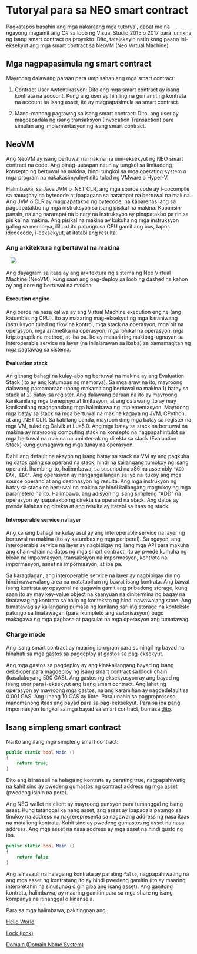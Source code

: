 # Tutoryal para sa NEO smart contract

Pagkatapos basahin ang mga nakaraang mga tutoryal, dapat mo na ngayong magamit ang C# sa loob ng Visual Studio 2015 o 2017 para lumikha ng isang smart contract na proyekto. Dito, tatalakayin natin kong paano ini-eksekyut ang mga smart contract sa NeoVM (Neo Virtual Machine).

## Mga nagpapasimula ng smart contract

Mayroong dalawang paraan para umpisahan ang mga smart contract:

1. Contract User Awtentikasyon: Dito ang mga smart contract ay isang kontrata na account. Kung ang user ay hihiling na gumamit ng kontrata na account sa isang asset, ito ay magpapasimula sa smart contract.

2. Mano-manong pagtawag sa isang smart contract: Dito, ang user ay magpapadala ng isang transaksyon (Invocation Transaction) para simulan ang implementasyon ng isang smart contract.

## NeoVM

Ang NeoVM ay isang bertuwal na makina na umi-eksekyut ng NEO smart contract na code. Ang pinag-uusapan natin ay tungkol sa limitadong konsepto ng bertuwal na makina, hindi tungkol sa mga operating system o mga program na nakakasimyuleyt nito tulad ng VMware o Hyper-V.

Halimbawa, sa Java JVM o .NET CLR, ang mga source code ay i-cocompile sa nauugnay na bytecode at ipapagana sa nararapat na bertuwal na makina. Ang JVM o CLR ay magpapatakbo ng bytecode, na kaparehas lang sa pagpapatakbo ng mga instruksyon sa isang pisikal na makina. Kapansin-pansin, na ang nararapat na binary na instruksyon ay pinapatakbo pa rin sa pisikal na makina. Ang pisikal na makina ay kukuha ng mga instruksyon galing sa memorya, ililipat ito patungo sa CPU gamit ang bus, tapos idedecode, i-eeksekyut, at itatabi ang resulta.

### Ang arkitektura ng bertuwal na makina

   ![](../../assets/neo-vm.jpg)

Ang dayagram sa itaas ay ang arkitektura ng sistema ng Neo Virtual Machine (NeoVM), kung saan ang pag-deploy sa loob ng dashed na kahon ay ang core ng bertuwal na makina.

#### Execution engine

Ang berde na nasa kaliwa ay ang Virtual Machine execution engine (ang katumbas ng CPU). Ito ay maaaring mag-eksekyut ng mga karaniwang instruksyon tulad ng flow na kontrol, mga stack na operasyon, mga bit na operasyon, mga aritmetika na operasyon, mga lohikal na operasyon, mga kriptograpik na method, at iba pa. Ito ay maaari ring makipag-ugnayan sa Interoperable service na layer (na inilalarawan sa ibaba) sa pamamagitan ng mga pagtawag sa sistema.

#### Evaluation stack

An gitnang bahagi na kulay-abo ng bertuwal na makina ay ang Evaluation Stack (ito ay ang katumbas ng memorya). Sa mga araw na ito, mayroong dalawang pamamaraan upang makamit ang bertuwal na makina 1) batay sa stack at 2) batay sa register. Ang dalawang paraan na ito ay mayroong kanikanilang mga benepisyo at limitasyon, at ang dalawang ito ay may kanikanilang magagandang mga halimbawa ng implementasyon. Mayroong mga batay sa stack na mga bertuwal na makina kagaya ng JVM, CPython, at ang .NET CLR. Sa kabilang banda, mayroon ding mga batay sa register na mga VM, tulad ng Dalvik at Lua5.0. Ang mga batay sa stack na bertuwal na makina ay mayroong computing stack na konsepto na nagpapahintulot sa mga bertuwal na makina na uminter-ak ng direkta sa stack (Evaluation Stack) kung gumagawa ng mga tunay na operasyon.

Dahil ang default na aksyon ng isang batay sa stack na VM ay ang pagkuha ng datos galing sa operand na stack, hindi na kailangang tumokoy ng isang operand. Ihambing ito, halimnbawa, sa susunod na x86 na assembly `"ADD EAX, EBX"`. Ang operasyon ay nangangailangan sa iyo na itukoy ang mga source operand at ang destinasyon ng resulta. Ang mga instrukyon ng batay sa stack na bertuwal na makina ay hindi kailangang magtukoy ng mga parametero na ito. Halimbawa, ang adisyon ng isang simpleng "ADD" na operasyon ay ipapatakbo ng direkta sa operand na stack. Ang datos ay pwede ilalabas ng direkta at ang resulta ay itatabi sa itaas ng stack.

#### Interoperable service na layer

Ang kanang bahagi na kulay asul ay ang interoperable service na layer ng bertuwal na makina (ito ay katumbas ng mga periperal). Sa ngayon, ang interoperable service na layer ay nagbibigay ng ilang mga API para makuha ang chain-chain na datos ng mga smart contract. Ito ay pwede kumuha ng bloke na impormasyon, transaksiyon na impormasyon, kontrata na impormasyon, asset na impormasyon, at iba pa.

Sa karagdagan, ang interoperable service na layer ay nagbibigay din ng hindi nawawalang area na matatabihan ng bawat isang kontrata. Ang bawat isang kontrata ay opsyonal na gagawin gamit ang pribadong storage, kung saan ito ay may key-value object na kaanyuan na dinitermina ng bagay na tinatawag ng kontrata sa halip ng konteksto ng hindi nawawalang store. Ang tumatawag ay kailangang pumasa ng kanilang sariling storage na konteksto patungo sa tinatawagan (para ikumpleto ang awtorisasyon) bago makagawa ng mga pagbasa at pagsulat na mga operasyon ang tumatawag.

### Charge mode

Ang isang smart contract ay maaring iprogram para sumingil ng bayad na hinahati sa mga gastos sa pagdeploy at gastos sa pag-eksekyut.

Ang mga gastos sa pagdeploy ay ang kinakailangang bayad ng isang debeloper para magdeploy ng isang smart contract sa block chain (kasalukuyang 500 GAS). Ang gastos ng eksekyusyon ay ang bayad ng isang user para i-eksekyut ang isang smart contract. Ang lahat ng operasyon ay mayroong mga gastos, na ang karamihan ay nagdedefault sa 0.001 GAS. Ang unang 10 GAS ay libre. Para unahin sa pagproproseso, manomanong itaas ang bayad para sa pag-eeksekyut. Para sa iba pang impormasyon tungkol sa mga bayad sa smart contract, bumasa [dito](systemfees.md#smart-contract-fees).

## Isang simpleng smart contract

Narito ang ilang mga simpleng smart contract:

```c#
public static bool Main ()
{
    return true;
}
```

Dito ang isinasauli na halaga ng kontrata ay parating true, nagpapahiwatig na kahit sino ay pwedeng gumastos ng contract address ng mga asset (pwedeng isipin na pera).

Ang NEO wallet na client ay mayroong punsyon para tumanggal ng isang asset. Kung tatanggal ka nang asset, ang asset ay ipapadala patungo sa tinukoy na address na nagrerepresenta sa nagawang address ng nasa itaas na mataliong kontrata. Kahit sino ay pwedeng gumastos ng asset na nasa address. Ang mga asset na nasa address ay mga asset na hindi gusto ng iba.

```c#
public static bool Main ()
{
    return false
}
```

Ang isinasauli na halaga ng kontrata ay parating `false`, nagpapahiwating na ang mga asset ng kontratang ito ay hindi pwedeng gamitin (ito ay maaring interpretahin na sinusunog o ginigiba ang isang asset). Ang ganitong kontrata, halimbawa, ay maaring gamitin para sa mga share ng isang kompanya na itinanggal o kinansela.

Para sa mga halimbawa, pakitingnan ang:

[Hello World](tutorial/HelloWorld.md)

[Lock (lock)](tutorial/lock.md)

[Domain (Domain Name System)](tutorial/Domain.md)
